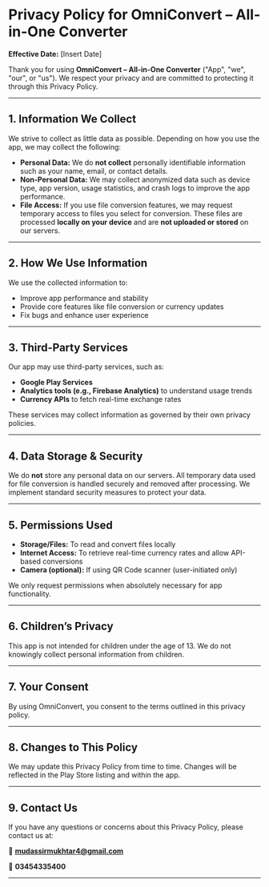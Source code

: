 # Privacy Policy for OmniConvert – All-in-One Converter

**Effective Date:** [Insert Date]

Thank you for using **OmniConvert – All-in-One Converter** ("App", "we", "our", or "us"). We respect your privacy and are committed to protecting it through this Privacy Policy.

---

## 1. Information We Collect

We strive to collect as little data as possible. Depending on how you use the app, we may collect the following:

- **Personal Data:** We do **not collect** personally identifiable information such as your name, email, or contact details.
- **Non-Personal Data:** We may collect anonymized data such as device type, app version, usage statistics, and crash logs to improve the app performance.
- **File Access:** If you use file conversion features, we may request temporary access to files you select for conversion. These files are processed **locally on your device** and are **not uploaded or stored** on our servers.

---

## 2. How We Use Information

We use the collected information to:

- Improve app performance and stability  
- Provide core features like file conversion or currency updates  
- Fix bugs and enhance user experience

---

## 3. Third-Party Services

Our app may use third-party services, such as:

- **Google Play Services**  
- **Analytics tools (e.g., Firebase Analytics)** to understand usage trends  
- **Currency APIs** to fetch real-time exchange rates  

These services may collect information as governed by their own privacy policies.

---

## 4. Data Storage & Security

We do **not** store any personal data on our servers. All temporary data used for file conversion is handled securely and removed after processing. We implement standard security measures to protect your data.

---

## 5. Permissions Used

- **Storage/Files:** To read and convert files locally  
- **Internet Access:** To retrieve real-time currency rates and allow API-based conversions  
- **Camera (optional):** If using QR Code scanner (user-initiated only)  

We only request permissions when absolutely necessary for app functionality.

---

## 6. Children’s Privacy

This app is not intended for children under the age of 13. We do not knowingly collect personal information from children.

---

## 7. Your Consent

By using OmniConvert, you consent to the terms outlined in this privacy policy.

---

## 8. Changes to This Policy

We may update this Privacy Policy from time to time. Changes will be reflected in the Play Store listing and within the app.

---

## 9. Contact Us

If you have any questions or concerns about this Privacy Policy, please contact us at:
 
📧 **mudassirmukhtar4@gmail.com**
 
📧 **03454335400**

---

